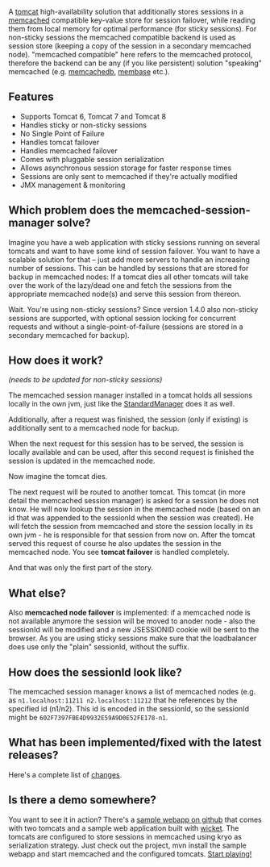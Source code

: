 A [tomcat](http://tomcat.apache.org/) high-availability solution that additionally stores sessions in a [memcached](http://memcached.org/) compatible key-value store for session failover, while reading them from local memory for optimal performance (for sticky sessions). For non-sticky sessions the memcached compatible backend is used as session store (keeping a copy of the session in a secondary memcached node). "memcached compatible" here refers to the memcached protocol, therefore the backend can be any (if you like persistent) solution "speaking" memcached (e.g. [memcachedb](http://memcachedb.org/), [membase](http://membase.org/) etc.).

## Features ##
  * Supports Tomcat 6, Tomcat 7 and Tomcat 8
  * Handles sticky or non-sticky sessions
  * No Single Point of Failure
  * Handles tomcat failover
  * Handles memcached failover
  * Comes with pluggable session serialization
  * Allows asynchronous session storage for faster response times
  * Sessions are only sent to memcached if they're actually modified
  * JMX management & monitoring

## Which problem does the memcached-session-manager solve? ##

Imagine you have a web application with sticky sessions running on several tomcats and want to have some kind of session failover. You want to have a scalable solution for that – just add more servers to handle an increasing number of sessions. This can be handled by sessions that are stored for backup in memcached nodes: If a tomcat dies all other tomcats will take over the work of the lazy/dead one and fetch the sessions from the appropriate memcached node(s) and serve this session from thereon.

Wait. You're using non-sticky sessions? Since version 1.4.0 also non-sticky sessions are supported, with optional session locking for concurrent requests and without a single-point-of-failure (sessions are stored in a secondary memcached for backup).

## How does it work? ##
_(needs to be updated for non-sticky sessions)_

The memcached session manager installed in a tomcat holds all sessions locally in the own jvm, just like the [StandardManager](http://tomcat.apache.org/tomcat-6.0-doc/api/org/apache/catalina/session/StandardManager.html) does it as well.

Additionally, after a request was finished, the session (only if existing) is additionally sent to a memcached node for backup.

When the next request for this session has to be served, the session is locally available and can be used, after this second request is finished the session is updated in the memcached node.

Now imagine the tomcat dies.

The next request will be routed to another tomcat. This tomcat (in more detail the memcached session manager) is asked for a session he does not know. He will now lookup the session in the memcached node (based on an id that was appended to the sessionId when the session was created). He will fetch the session from memcached and store the session locally in its own jvm - he is responsible for that session from now on. After the tomcat served this request of course he also updates the session in the memcached node. You see **tomcat failover** is handled completely.

And that was only the first part of the story.

## What else? ##
Also **memcached node failover** is implemented: if a memcached node is not available anymore the session will be moved to anoder node - also the sessionId will be modified and a new JSESSIONID cookie will be sent to the browser. As you are using sticky sessions make sure that the loadbalancer does use only the "plain" sessionId, without the suffix.

## How does the sessionId look like? ##
The memcached session manager knows a list of memcached nodes (e.g. as `n1.localhost:11211 n2.localhost:11212` that he references by the specified id (n1/n2). This id is encoded in the sessionId, so the sessionId might be `602F7397FBE4D9932E59A9D0E52FE178-n1`.

## What has been implemented/fixed with the latest releases? ##
Here's a complete list of [changes](http://code.google.com/p/memcached-session-manager/wiki/Changes).

## Is there a demo somewhere? ##
You want to see it in action? There's a [sample webapp on github](http://github.com/magro/msm-sample-webapp) that comes with two tomcats and a sample web application built with [wicket](http://wicket.apache.org/). The tomcats are configured to store sessions in memcached using kryo as serialization strategy. Just check out the project, mvn install the sample webapp and start memcached and the configured tomcats. [Start playing!](http://github.com/magro/msm-sample-webapp)